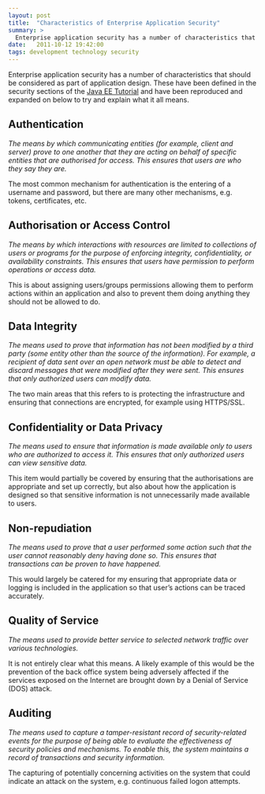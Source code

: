 ```yaml
---
layout: post
title:  "Characteristics of Enterprise Application Security"
summary: >
  Enterprise application security has a number of characteristics that should be considered as part of application design. These have been defined in the security sections of the Java EE Tutorial and have been reproduced and expanded on below to try and explain what it all means.
date:   2011-10-12 19:42:00
tags: development technology security
---
```

Enterprise application security has a number of characteristics that should be considered as part of application design. These have been defined in the security sections of the [Java EE Tutorial][oracle-security] and have been reproduced and expanded on below to try and explain what it all means.

## Authentication

*The means by which communicating entities (for example, client and server) prove to one another that they are acting on behalf of specific entities that are authorised for access. This ensures that users are who they say they are.*

The most common mechanism for authentication is the entering of a username and password, but there are many other mechanisms, e.g. tokens, certificates, etc.

## Authorisation or Access Control

*The means by which interactions with resources are limited to collections of users or programs for the purpose of enforcing integrity, confidentiality, or availability constraints. This ensures that users have permission to perform operations or access data.*

This is about assigning users/groups permissions allowing them to perform actions within an application and also to prevent them doing anything they should not be allowed to do.

## Data Integrity

*The means used to prove that information has not been modified by a third party (some entity other than the source of the information). For example, a recipient of data sent over an open network must be able to detect and discard messages that were modified after they were sent. This ensures that only authorized users can modify data.*

The two main areas that this refers to is protecting the infrastructure and ensuring that connections are encrypted, for example using HTTPS/SSL.

## Confidentiality or Data Privacy

*The means used to ensure that information is made available only to users who are authorized to access it. This ensures that only authorized users can view sensitive data.*

This item would partially be covered by ensuring that the authorisations are appropriate and set up correctly, but also about how the application is designed so that sensitive information is not unnecessarily made available to users.

## Non-repudiation

*The means used to prove that a user performed some action such that the user cannot reasonably deny having done so. This ensures that transactions can be proven to have happened.*

This would largely be catered for my ensuring that appropriate data or logging is included in the application so that user’s actions can be traced accurately.

## Quality of Service

*The means used to provide better service to selected network traffic over various technologies.*

It is not entirely clear what this means. A likely example of this would be the prevention of the back office system being adversely affected if the services exposed on the Internet are brought down by a Denial of Service (DOS) attack.

## Auditing

*The means used to capture a tamper-resistant record of security-related events for the purpose of being able to evaluate the effectiveness of security policies and mechanisms. To enable this, the system maintains a record of transactions and security information.*

The capturing of potentially concerning activities on the system that could indicate an attack on the system, e.g. continuous failed logon attempts.

[oracle-security]:  http://docs.oracle.com/javaee/5/tutorial/doc/bnbwk.html#bnbwx